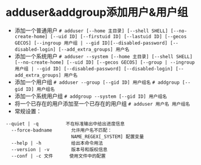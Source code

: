 adduser&addgroup添加用户&用户组
==

* 添加一个普通用户
`# adduser [--home 主目录] [--shell SHELL] [--no-create-home] [--uid ID] [--firstuid ID] [--lastuid ID] [--gecos GECOS] [--ingroup 用户组 | --gid ID][--disabled-password] [--disabled-login] [--add_extra_groups] 用户名`
* 添加一个系统用户
`# adduser --system [--home 主目录] [--shell SHELL] [--no-create-home] [--uid ID] [--gecos GECOS] [--group | --ingroup 用户组 | --gid ID] [--disabled-password] [--disabled-login] [--add_extra_groups] 用户名`
* 添加一个用户组
`# adduser --group [--gid ID] 用户组名`
`# addgroup [--gid ID] 用户组名`
* 添加一个系统用户组
`# addgroup --system [--gid ID] 用户组名`
* 将一个已存在的用户添加至一个已存在的用户组
`# adduser 用户名 用户组名`
* 常规设置：
```
--quiet | -q          不在标准输出中给出进度信息
  --force-badname       允许用户名不匹配：
                        NAME_REGEX[_SYSTEM] 配置变量
  --help | -h           给出本命令用法
  --version | -v        版本号和版权信息
  --conf | -c 文件      使用文件中的配置